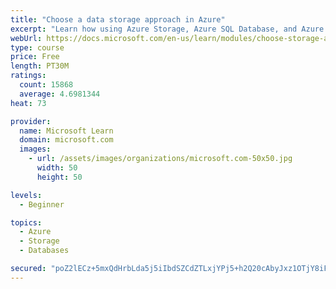 ```yaml
---
title: "Choose a data storage approach in Azure"
excerpt: "Learn how using Azure Storage, Azure SQL Database, and Azure Cosmos DB - or a combination of them - for your business scenario is the best way to get the most performant solution."
webUrl: https://docs.microsoft.com/en-us/learn/modules/choose-storage-approach-in-azure/
type: course
price: Free
length: PT30M
ratings:
  count: 15868
  average: 4.6981344
heat: 73

provider:
  name: Microsoft Learn
  domain: microsoft.com
  images:
    - url: /assets/images/organizations/microsoft.com-50x50.jpg
      width: 50
      height: 50

levels:
  - Beginner

topics:
  - Azure
  - Storage
  - Databases

secured: "poZ2lECz+5mxQdHrbLda5j5iIbdSZCdZTLxjYPj5+h2Q20cAbyJxz1OTjY8iFt0Nw8RgAj3erb3SycuCde3spIhVOA0kOI4K7XHMW7sekGLuBabjP5ENcBlrCWydeGspH4WK7d2nkBwNq/Zd9ISaGxxPJxLQZIGRJM4axUpg6r0YKZiXyhNU9OE9Ok5MpEeo8t5uwcpQ5eS1yF0DoLdxiaHyLBN+EkJATFpruNR2C82BjIOCa6TIYzliQrLwHWPe9AcGe2xeqKvJbYE5afHUYIU1kZauH+ZwWjd63HPbBNJ9nVr/k9fiL5R04GJ5WuwrtSMD2FyQCfp0ZymuUB6zn7dm1xlT/0vaYcEQ+im6kK8eS4tDC0MGNWmFfmDvBHT7DwuAB77GBrGr6ahRc7p/MGsaOM/Mtq6eaYSqiLtAtkD9uzs1suwX8iAjH1RTyUks;WF6umntSRsSaxzjISGV3uA=="
---
```


